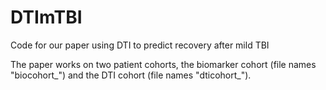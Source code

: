 # DTImTBI
Code for our paper using DTI to predict recovery after mild TBI

The paper works on two patient cohorts, the biomarker cohort (file names "biocohort_") and the DTI cohort (file names "dticohort_").
